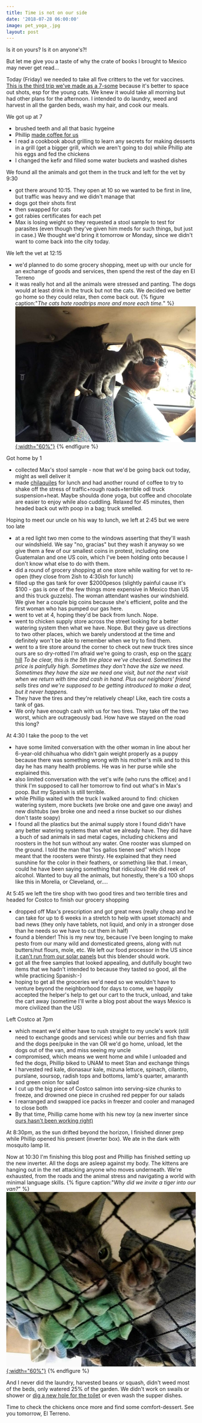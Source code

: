 ```yaml
---
title: Time is not on our side
date: '2018-07-28 06:00:00'
image: pet_yoga_.jpg
layout: post
---
```


Is it on yours? Is it on anyone's?!

But let me give you a taste of why the crate of books I brought to Mexico may never get read...

Today (Friday) we needed to take all five critters to the vet for vaccines. [This is the third trip we've made as a 7-some](https://reverdecer.annalisagross.com/2018/07/09/family-trip/) because it's better to space out shots, esp for the young cats. We knew it would take all morning but had other plans for the afternoon. I intended to do laundry, weed and harvest in all the garden beds, wash my hair, and cook our meals.

We got up at 7
* brushed teeth and all that basic hygeine
* Phillip [made coffee for us](http://reverdecer.annalisagross.com/2018/07/31/how-to-make-coffee-off-grid/)
* I read a cookbook about grilling to learn any secrets for making desserts in a grill (get a bigger grill, which we aren't going to do) while Phillip ate his eggs and fed the chickens
* I changed the kefir and filled some water buckets and washed dishes

We found all the animals and got them in the truck and left for the vet by 9:30
* got there around 10:15. They open at 10 so we wanted to be first in line, but traffic was heavy and we didn't manage that
* dogs got their shots first
* then swapped for cats
* got rabies certificates for each pet
* Max is losing weight so they requested a stool sample to test for parasites (even though they've given him meds for such things, but just in case.) We thought we'd bring it tomorrow or Monday, since we didn't want to come back into the city today.

We left the vet at 12:15
* we'd planned to do some grocery shopping, meet up with our uncle for an exchange of goods and services, then spend the rest of the day en El Terreno
* it was really hot and all the animals were stressed and panting. The dogs would at least drink in the truck but not the cats. We decided we better go home so they could relax, then come back out.
{% figure caption:"*The cats hate roadtrips more and more each time.*" %}
[![](/images/cats_truck_.jpg){:width="60%"}](/images/cats_truck.jpg)
{% endfigure %}

Got home by 1
* collected Max's stool sample - now that we'd be going back out today, might as well deliver it
* made [chilaquiles](https://reverdecer.annalisagross.com/2018/07/04/chilaquiles/) for lunch and had another round of coffee to try to shake off the stress of traffic+rough roads+terrible odl truck suspension+heat. Maybe shoulda done yoga, but coffee and chocolate are easier to enjoy while also cuddling. Relaxed for 45 minutes, then headed back out with poop in a bag;  truck smelled.

Hoping to meet our uncle on his way to lunch, we left at 2:45 but we were too late
* at a red light two men come to the windows asserting that they'll wash our windshield. We say "no, gracias" but they wash it anyway so we give them a few of our smallest coins in protest, including one Guatemalan and one US coin, which I've been holding onto  because I don't know what else to do with them.
* did a round of grocery shopping at one store while waiting for vet to re-open (they close from 2ish to 4:30ish for lunch)
* filled up the gas tank for over $2000pesos (slightly painful cause it's $100 - gas is one of the few things more expensive in Mexico than US and this truck guzzels). The woman attendant washes our windshield. We give her a couple big coins because she's efficient, polite and the first woman who has pumped our gas here.
* went to vet at 4, hoping they'd be back from lunch. Nope.
* went to chicken supply store across the street looking for a better watering system then what we have. Nope. But they gave us directions to two other places, which we barely understood at the time and definitely won't be able to remember when we try to find them.
* went to a tire store around the corner to check out new truck tires since ours are so dry-rotted I'm afraid we're going to crash, esp on the [scary hill](https://reverdecer.annalisagross.com/2018/07/22/the-right-to-roam/)
*To be clear, this is the 5th tire place we've checked. Sometimes the price is painfully high. Sometimes they don't have the size we need. Sometimes they have the size we need one visit, but not the next visit when we return with time and cash in hand. Plus our neighbors' friend sells tires and we're supposed to be getting introduced to make a deal, but it never happens.*
* They have the tires and they're relatively cheap! Like, each tire costs a tank of gas.
* We only have enough cash with us for two tires. They take off the two worst, which are outrageously bad. How have we stayed on the road this long?

At 4:30 I take the poop to the vet
* have some limited conversation with the other woman in line about her 6-year-old chihuahua who didn't gain weight properly as a puppy because there was something wrong with his mother's milk and to this day he has many health problems. He was in her purse while she explained this.
* also limited conversation with the vet's wife (who runs the office) and I think I'm supposed to call her tomorrow to find out what's in Max's poop. But my Spanish is still terrible.
* while Phillip waited with the truck I walked around to find: chicken watering system, more buckets (we broke one and gave one away) and new dishtubs (we broke one and need a rinse bucket so our dishes don't taste soapy)
* I found all the plastics but the animal supply store I found didn't have any better watering systems than what we already have. They did have a buch of sad animals in sad metal cages, including chickens and roosters in the hot sun without any water. One rooster was slumped on the ground. I told the man that "los gallos tienen sed" which I hope meant that the roosters were thirsty. He explained that they need sunshine for the color in their feathers, or something like that. I mean, could he have been saying something that ridiculous? He did reek of alcohol. Wanted to buy all the animals, but honestly, there's a 100 shops like this in Morelia, or Cleveland, or....

At 5:45 we left the tire shop with two good tires and two terrible tires and headed for Costco to finish our grocery shopping
* dropped off Max's prescription and got great news (really cheap and he can take for up to 6 weeks in a stretch to help with upset stomach) and bad news (they only have tablets, not liquid, and only in a stronger dose than he needs so we have to cut them in half)
* found a blender! This is my new toy, because I've been longing to make pesto from our many wild and domesticated greens, along with nut butters/nut flours, mole, etc. We left our food processor in the US since [it can't run from our solar panels](https://reverdecer.annalisagross.com/2018/07/20/electricity/) but this blender should work.
* got all the free samples that looked appealing, and dutifully bought two items that we hadn't intended to because they tasted so good, all the while practicing Spanish:-)
* hoping to get all the groceries we'd need so we wouldn't have to venture beyond the neighborhood for days to come, we happily accepted the helper's help to get our cart to the truck, unload, and take the cart away (sometime I'll write a blog post about the ways Mexico is more civilized than the US)

Left Costco at 7pm
* which meant we'd either have to rush straight to my uncle's work (still need to exchange goods and services) while our berries and fish thaw and the dogs pee/puke in the van OR we'd go home, unload, let the dogs out of the van, and miss seeing my uncle
* compromised, which means we went home and while I unloaded and fed the dogs, Phillip biked to UNAM to meet Stan and exchange things
* I harvested red kale, dionasaur kale, mizuna lettuce, spinach, cilantro, purslane, soursop, radish tops and bottoms, lamb's quarter, amaranth and green onion for salad
* I cut up the big piece of Costco salmon into serving-size chunks to freeze, and drowned one piece in crushed red pepper for our salads
* I rearranged and swapped ice packs in freezer and cooler and managed to close both
* By that time, Phillip came home with his new toy (a new inverter since [ours hasn't been working right)](https://reverdecer.annalisagross.com/2018/07/20/electricity/)

At 8:30pm, as the sun drifted beyond the horizon, I finished dinner prep while Phillip opened his present (inverter box). We ate in the dark with mosquito lamp lit.

Now at 10:30 I'm finishing this blog post and Phillip has finished setting up the new inverter. All the dogs are asleep against my body. The kittens are hanging out in the net attacking anyone who moves underneath. We're exhausted, from the roads and the animal stress and navigating a world with minimal language skills.
{% figure caption:"*Why did we invite a tiger into our van?*" %}
[![](/images/gris_net_.jpg){:width="60%"}](/images/gris_net.jpg)
{% endfigure %}

And I never did the laundry, harvested beans or squash, didn't weed most of the beds, only watered 25% of the garden. We didn't work on swails or shower or [dig a new hole for the toilet](https://reverdecer.annalisagross.com/2018/04/20/pup-tent/) or even wash the supper dishes.

Time to check the chickens once more and find some comfort-dessert. See you tomorrow, El Terreno.